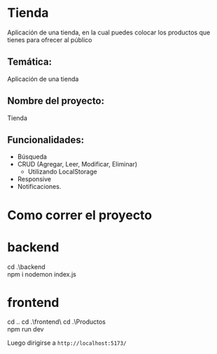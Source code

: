 # Tienda

Aplicación de una tienda, en la cual puedes colocar los productos que tienes para ofrecer al público

## Temática:

 Aplicación de una tienda
 
 ## Nombre del proyecto:
 Tienda
 
 ## Funcionalidades:

- Búsqueda
- CRUD (Agregar, Leer, Modificar, Eliminar)
  - Utilizando LocalStorage
- Responsive
- Notificaciones.

# Como correr el proyecto

# backend

cd .\backend\
npm i
nodemon index.js

# frontend

cd ..
cd .\frontend\ 
cd .\Productos\
npm run dev 

Luego dirigirse a `http://localhost:5173/`